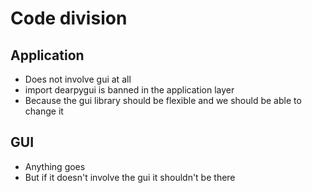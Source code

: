 # Code division

## Application

- Does not involve gui at all
- import dearpygui is banned in the application layer
- Because the gui library should be flexible and we should be able to change it

## GUI

- Anything goes
- But if it doesn't involve the gui it shouldn't be there
